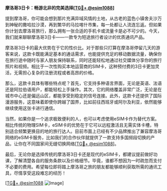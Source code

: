 **摩洛哥3日卡：畅游北非的完美选择[[TG💪+ @esim1088](https://t.me/s/esim1088)]**

提到摩洛哥，你可能会想到那片充满异域风情的土地，从古老的蓝色小镇舍夫沙万到神秘的撒哈拉沙漠，再到繁华的马拉喀什市集，每一处都让人流连忘返。但如果你计划去摩洛哥旅行，那么拥有一张合适的手机卡或流量卡是必不可少的。今天，我们就来聊聊摩洛哥3日卡——一款专为短途旅行者设计的优质通讯产品。

摩洛哥3日卡的最大优势在于它的性价比。对于那些只打算在摩洛哥停留几天的游客来说，这款卡既能满足基本的通话需求，也能提供充足的移动数据流量，确保你在旅行途中随时与家人朋友保持联系，同时还能轻松地通过社交媒体分享你的旅行照片和视频。相比于一次性购买本地运营商的SIM卡，这种预付费的3日卡更加灵活，无需担心复杂的注册流程或者高昂的价格。

那么，这款卡具体有哪些特点呢？首先，它支持多种语言界面，无论是英语、法语还是阿拉伯语用户，都能轻松上手操作。其次，它的网络覆盖非常广泛，无论是在城市中心还是偏远山区，都能享受到稳定的信号连接。此外，这款卡还提供了国际漫游服务，这意味着即使你跨越了国界，比如前往西班牙或阿尔及利亚，依然能够继续使用这张卡进行通信。

当然，如果你是一个追求极致便利的人，也可以考虑使用eSIM卡作为替代方案。相比传统的物理SIM卡，eSIM卡的优势在于它可以远程激活且无需实体卡槽，特别适合频繁更换目的地的旅行达人。目前市面上已经有不少品牌推出了兼容摩洛哥网络的eSIM卡服务，比如我们的合作伙伴就提供了一款支持多国频段切换的产品，让你在不同国家间无缝切换网络[[TG💪+ @esim1088](https://t.me/s/esim1088)]。

最后，无论你是选择传统的摩洛哥3日卡还是现代的eSIM卡，都建议提前做好功课，了解清楚各自的服务条款以及价格细节。毕竟，谁都不想因为一时疏忽而支付不必要的费用。希望每位即将踏上摩洛哥之旅的朋友都能够顺利获取所需的通讯工具，尽情享受这段难忘的经历！

[[TG💪+ @esim1088](https://t.me/s/esim1088) ![Image](https://i.postimg.cc/4NQfJmqS/Snipaste-2025-05-13-00-14-12.png)]